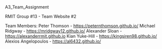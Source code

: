 A3_Team_Assignment

RMIT Group #13 - Team Website #2

Team Members:
    Peter Thomson          -   https://peternthomson.github.io/
    Michael Ridgway        -   https://mridgway12.github.io/
    Alexander Sloan        -   https://alexanderrmit.github.io
    Kian Yuke-Hill         -   https://kingsiren98.github.io/
    Alexios Angelopoulos   -   https://al6432.github.io/
